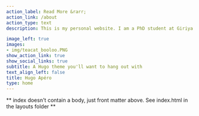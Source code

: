 ```yaml
---
action_label: Read More &rarr;
action_link: /about
action_type: text
description: This is my personal website. I am a PhD student at Giriya University. My research interests are in cooking and gossiping. 

image_left: true
images:
- img/teacat_booloo.PNG
show_action_link: true
show_social_links: true
subtitle: A Hugo theme you'll want to hang out with
text_align_left: false
title: Hugo Apéro
type: home
---
```


** index doesn't contain a body, just front matter above.
See index.html in the layouts folder **
